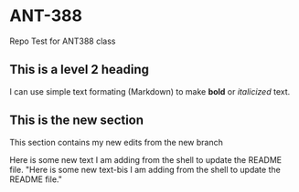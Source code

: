 # ANT-388
Repo Test for ANT388 class
## This is a level 2 heading
I can use simple text formating (Markdown) to make **bold** or *italicized* text.

## This is the new section
This section contains my new edits from the new branch

Here is some new text I am adding from the shell to update the README file.
"Here is some new text-bis I am adding from the shell to update the README file." 
